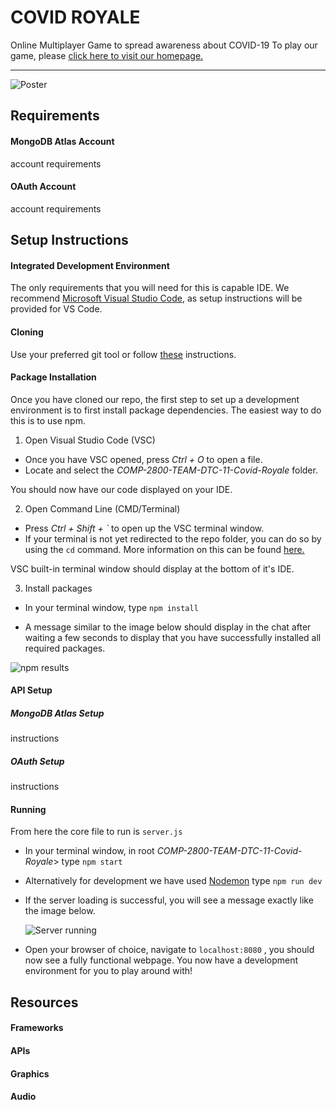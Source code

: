 # COVID ROYALE
Online Multiplayer Game to spread awareness about COVID-19
To play our game, please [click here to visit our homepage.](https://covid-royale.westus.cloudapp.azure.com/)

<hr>

![Poster](https://i.imgur.com/Hm62url.png "Poster")

## Requirements

#### MongoDB Atlas Account

account requirements

#### OAuth Account

account requirements

## Setup Instructions

#### Integrated Development Environment

The only requirements that you will need for this is capable IDE.
We recommend [Microsoft Visual Studio Code](https://code.visualstudio.com/), as setup instructions will be provided for VS Code.

#### Cloning

Use your preferred git tool or follow [these](https://help.github.com/en/github/creating-cloning-and-archiving-repositories/cloning-a-repository) instructions.

#### Package Installation

Once you have cloned our repo, the first step to set up a development environment is to first install package dependencies. The easiest way to do this is to use npm.

1. Open Visual Studio Code (VSC)
 - Once you have VSC opened, press <i>Ctrl + O</i> to open a file.
 - Locate and select the <i>COMP-2800-TEAM-DTC-11-Covid-Royale</i> folder.

 You should now have our code displayed on your IDE.

2. Open Command Line (CMD/Terminal)
 - Press <i>Ctrl + Shift + `</i> to open up the VSC terminal window.
 - If your terminal is not yet redirected to the repo folder, you can do so by using the ``cd`` command. More information on this can be found [here.](https://www.minitool.com/news/how-to-change-directory-in-cmd.html)

 VSC built-in terminal window should display at the bottom of it's IDE.

3. Install packages
 - In your terminal window, type ``npm install``

 - A message similar to the image below should display in the chat after waiting a few seconds to display that you have successfully installed all required packages.
 
 ![npm results](https://i.imgur.com/OueQM4T.png)

#### API Setup

##### MongoDB Atlas Setup

instructions

##### OAuth Setup

instructions

#### Running

From here the core file to run is ``server.js``

  - In your terminal window, in root <i>COMP-2800-TEAM-DTC-11-Covid-Royale</i>>  type ``npm start``

  - Alternatively for development we have used [Nodemon](https://www.npmjs.com/package/nodemon) type ``npm run dev``

  - If the server loading is successful, you will see a message exactly like the image below.

    ![Server running](https://i.imgur.com/HKLvPGf.png "Server Running")

-  Open your browser of choice, navigate to ``localhost:8080`` , you should now see a fully functional webpage. You now have a development environment for you to play around with!

## Resources

#### Frameworks

#### APIs

#### Graphics

#### Audio